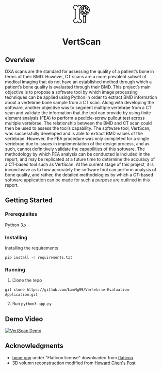 <div align="center">

![Vertebral Scan](./icon/bone.png) 

# VertScan

</div>

## Overview

DXA scans are the standard for assessing the quality of a patient’s bone in terms of their BMD. However, CT scans are a more prevalent subset of medical imaging that do not have an established method through which a patient’s bone quality is evaluated through their BMD. This project’s main objective is to propose a software tool by which image processing techniques can be applied using Python in order to extract BMD information about a vertebrae bone sample from a CT scan. Along with developing the software, another objective was to segment multiple vertebrae from a CT scan and validate the information that the tool can provide by using finite element analysis (FEA) to perform a pedicle-screw pullout test across multiple vertebrae. The relationship between the BMD and CT scan could then be used to assess the tool’s capability. The software tool, VertScan, was successfully developed and is able to extract BMD values of the vertebrae. However, the FEA procedure was only completed for a single vertebrae due to issues in implementation of the design process, and as such, cannot definitively validate the capabilities of this software. The methodology by which FEA analysis can be conducted is included in the report, and may be replicated at a future time to determine the accuracy of a CT-based tool such as VertScan. At the current stage of this project, it is inconclusive as to how accurately the software tool can perform analysis of bone quality, and rather, the detailed methodologies by which a CT-based software application can be made for such a purpose are outlined in this report.

## Getting Started

### Prerequisites

Python 3.x

### Installing

Installing the requirements

```
pip install -r requirements.txt
```

### Running 

1. Clone the repo

```
git clone https://github.com/LamNg99/Vertebrae-Evaluation-Application.git
```

2. Run `python3 app.py`

## Demo Video

[![VertScan Demo](https://img.youtube.com/vi/PU7ogfivMOU/0.jpg)](https://youtu.be/PU7ogfivMOU)


## Acknowledgments
- [bone.png](https://github.com/LamNg99/Vertebrae-Evalution-Application/blob/main/icon/bone.png) under "Flaticon license" downloaded from [flaticon](https://www.flaticon.com/free-icon/bone_753151?term=bone+serach&related_id=753151) 
- 3D volumn reconstruction modified from [Howard Chen's Post](https://www.raddq.com/dicom-processing-segmentation-visualization-in-python/)

